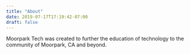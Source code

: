 ```yaml
---
title: "About"
date: 2019-07-17T17:19:42-07:00
draft: false
---
```


Moorpark Tech was created to further the education of technology to the community of Moorpark, CA and beyond.